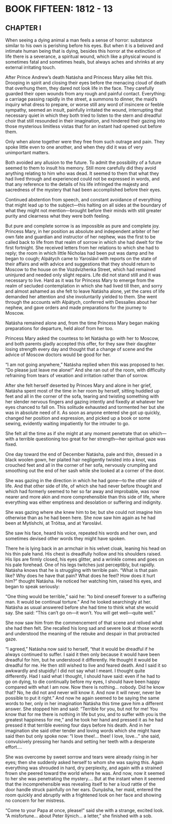 # BOOK FIFTEEN: 1812 - 13





## CHAPTER I

When seeing a dying animal a man feels a sense of horror: substance
similar to his own is perishing before his eyes. But when it is a
beloved and intimate human being that is dying, besides this horror at
the extinction of life there is a severance, a spiritual wound, which
like a physical wound is sometimes fatal and sometimes heals, but always
aches and shrinks at any external irritating touch.

After Prince Andrew’s death Natásha and Princess Mary alike felt this.
Drooping in spirit and closing their eyes before the menacing cloud of
death that overhung them, they dared not look life in the face. They
carefully guarded their open wounds from any rough and painful contact.
Everything: a carriage passing rapidly in the street, a summons to
dinner, the maid’s inquiry what dress to prepare, or worse still any
word of insincere or feeble sympathy, seemed an insult, painfully
irritated the wound, interrupting that necessary quiet in which
they both tried to listen to the stern and dreadful choir that still
resounded in their imagination, and hindered their gazing into those
mysterious limitless vistas that for an instant had opened out before
them.

Only when alone together were they free from such outrage and pain.
They spoke little even to one another, and when they did it was of very
unimportant matters.

Both avoided any allusion to the future. To admit the possibility of
a future seemed to them to insult his memory. Still more carefully did
they avoid anything relating to him who was dead. It seemed to them that
what they had lived through and experienced could not be expressed in
words, and that any reference to the details of his life infringed the
majesty and sacredness of the mystery that had been accomplished before
their eyes.

Continued abstention from speech, and constant avoidance of everything
that might lead up to the subject—this halting on all sides at the
boundary of what they might not mention—brought before their minds with
still greater purity and clearness what they were both feeling.

But pure and complete sorrow is as impossible as pure and complete joy.
Princess Mary, in her position as absolute and independent arbiter of
her own fate and guardian and instructor of her nephew, was the first to
be called back to life from that realm of sorrow in which she had dwelt
for the first fortnight. She received letters from her relations to
which she had to reply; the room in which little Nicholas had been put
was damp and he began to cough; Alpátych came to Yaroslávl with reports
on the state of their affairs and with advice and suggestions that they
should return to Moscow to the house on the Vozdvízhenka Street, which
had remained uninjured and needed only slight repairs. Life did not
stand still and it was necessary to live. Hard as it was for Princess
Mary to emerge from the realm of secluded contemplation in which she
had lived till then, and sorry and almost ashamed as she felt to leave
Natásha alone, yet the cares of life demanded her attention and she
involuntarily yielded to them. She went through the accounts with
Alpátych, conferred with Dessalles about her nephew, and gave orders and
made preparations for the journey to Moscow.

Natásha remained alone and, from the time Princess Mary began making
preparations for departure, held aloof from her too.

Princess Mary asked the countess to let Natásha go with her to Moscow,
and both parents gladly accepted this offer, for they saw their daughter
losing strength every day and thought that a change of scene and the
advice of Moscow doctors would be good for her.

“I am not going anywhere,” Natásha replied when this was proposed to
her. “Do please just leave me alone!” And she ran out of the room, with
difficulty refraining from tears of vexation and irritation rather than
of sorrow.

After she felt herself deserted by Princes Mary and alone in her grief,
Natásha spent most of the time in her room by herself, sitting huddled
up feet and all in the corner of the sofa, tearing and twisting
something with her slender nervous fingers and gazing intently and
fixedly at whatever her eyes chanced to fall on. This solitude exhausted
and tormented her but she was in absolute need of it. As soon as anyone
entered she got up quickly, changed her position and expression, and
picked up a book or some sewing, evidently waiting impatiently for the
intruder to go.

She felt all the time as if she might at any moment penetrate that
on which—with a terrible questioning too great for her strength—her
spiritual gaze was fixed.

One day toward the end of December Natásha, pale and thin, dressed in a
black woolen gown, her plaited hair negligently twisted into a knot, was
crouched feet and all in the corner of her sofa, nervously crumpling and
smoothing out the end of her sash while she looked at a corner of the
door.

She was gazing in the direction in which he had gone—to the other side
of life. And that other side of life, of which she had never before
thought and which had formerly seemed to her so far away and improbable,
was now nearer and more akin and more comprehensible than this side of
life, where everything was either emptiness and desolation or suffering
and indignity.

She was gazing where she knew him to be; but she could not imagine him
otherwise than as he had been here. She now saw him again as he had been
at Mytíshchi, at Tróitsa, and at Yaroslávl.

She saw his face, heard his voice, repeated his words and her own, and
sometimes devised other words they might have spoken.

There he is lying back in an armchair in his velvet cloak, leaning
his head on his thin pale hand. His chest is dreadfully hollow and his
shoulders raised. His lips are firmly closed, his eyes glitter, and a
wrinkle comes and goes on his pale forehead. One of his legs twitches
just perceptibly, but rapidly. Natásha knows that he is struggling with
terrible pain. “What is that pain like? Why does he have that pain? What
does he feel? How does it hurt him?” thought Natásha. He noticed her
watching him, raised his eyes, and began to speak seriously:

“One thing would be terrible,” said he: “to bind oneself forever to a
suffering man. It would be continual torture.” And he looked searchingly
at her. Natásha as usual answered before she had time to think what she
would say. She said: “This can’t go on—it won’t. You will get well—quite
well.”

She now saw him from the commencement of that scene and relived what she
had then felt. She recalled his long sad and severe look at those words
and understood the meaning of the rebuke and despair in that protracted
gaze.

“I agreed,” Natásha now said to herself, “that it would be dreadful if
he always continued to suffer. I said it then only because it would have
been dreadful for him, but he understood it differently. He thought it
would be dreadful for me. He then still wished to live and feared death.
And I said it so awkwardly and stupidly! I did not say what I meant.
I thought quite differently. Had I said what I thought, I should have
said: even if he had to go on dying, to die continually before my eyes,
I should have been happy compared with what I am now. Now there is
nothing... nobody. Did he know that? No, he did not and never will know
it. And now it will never, never be possible to put it right.” And
now he again seemed to be saying the same words to her, only in her
imagination Natásha this time gave him a different answer. She stopped
him and said: “Terrible for you, but not for me! You know that for me
there is nothing in life but you, and to suffer with you is the greatest
happiness for me,” and he took her hand and pressed it as he had
pressed it that terrible evening four days before his death. And in her
imagination she said other tender and loving words which she might have
said then but only spoke now: “I love thee!... thee! I love, love...”
she said, convulsively pressing her hands and setting her teeth with a
desperate effort....

She was overcome by sweet sorrow and tears were already rising in her
eyes; then she suddenly asked herself to whom she was saying this.
Again everything was shrouded in hard, dry perplexity, and again with a
strained frown she peered toward the world where he was. And now, now
it seemed to her she was penetrating the mystery.... But at the instant
when it seemed that the incomprehensible was revealing itself to her a
loud rattle of the door handle struck painfully on her ears. Dunyásha,
her maid, entered the room quickly and abruptly with a frightened look
on her face and showing no concern for her mistress.

“Come to your Papa at once, please!” said she with a strange, excited
look. “A misfortune... about Peter Ilýnich... a letter,” she finished
with a sob.





